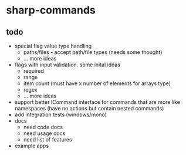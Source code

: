 # sharp-commands

## todo
* special flag value type handling
  * paths/files - accept path/file types (needs some thought)
  * ... more ideas
* flags with input validation. some inital ideas
  * required
  * range
  * item count (must have x number of elements for arrays type)
  * regex
  * ... more ideas
* support better ICommand interface for commands that are more like namespaces (have no actions but contain nested commands)
* add integration tests (windows/mono)
* docs
  * need code docs
  * need usage docs
  * need list of features
* example apps

